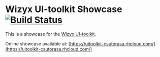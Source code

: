 # Wizyx UI-toolkit Showcase [![Build Status](https://travis-ci.org/csutorasa/UI-toolkit.svg?branch=master)](https://travis-ci.org/csutorasa/UI-toolkit)

This is a showcase for the [Wizyx UI-toolkit](https://github.com/csutorasa/UI-toolkit/tree/master/wizyx).

Online showcase available at: [https://uitoolkit-csutorasa.rhcloud.com/](https://uitoolkit-csutorasa.rhcloud.com/)
